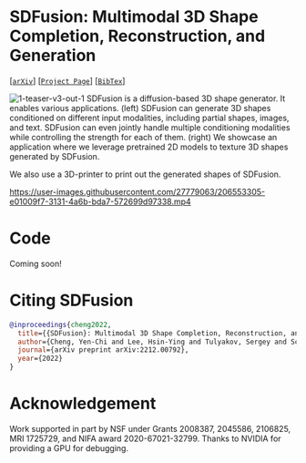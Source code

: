 # SDFusion: Multimodal 3D Shape Completion, Reconstruction, and Generation
[[`arXiv`](https://arxiv.org/abs/2203.09516)]
[[`Project Page`](https://yccyenchicheng.github.io/SDFusion/)]
[[`BibTex`](#citation)]

![1-teaser-v3-out-1](https://user-images.githubusercontent.com/27779063/206553254-582cb70f-4174-45db-a254-8c00dac4662e.png)
SDFusion is a diffusion-based 3D shape generator. It enables various applications. (left) SDFusion can generate 3D shapes conditioned on different input modalities, including partial shapes, images, and text. SDFusion can even jointly handle multiple conditioning modalities while controlling the strength for each of them. (right) We showcase an application where we leverage pretrained 2D models to texture 3D shapes generated by SDFusion.

We also use a 3D-printer to print out the generated shapes of SDFusion.

https://user-images.githubusercontent.com/27779063/206553305-e01009f7-3131-4a6b-bda7-572699d97338.mp4


# Code

Coming soon!
<!-- Code for "SDFusion: Multimodal 3D Shape Completion, Reconstruction, and Generation" (coming soon!). -->

# <a name="citation"></a>Citing SDFusion

<!-- If you find this code helpful, please consider citing: -->

```BibTeX
@inproceedings{cheng2022,
  title={{SDFusion}: Multimodal 3D Shape Completion, Reconstruction, and Generation},
  author={Cheng, Yen-Chi and Lee, Hsin-Ying and Tulyakov, Sergey and Schwing, Alex and Gui, Liangyan},
  journal={arXiv preprint arXiv:2212.00792},
  year={2022}
}
```

# Acknowledgement
Work supported in part by NSF under Grants  2008387, 2045586, 2106825, MRI 1725729, and NIFA award 2020-67021-32799. Thanks to NVIDIA for providing a GPU for debugging.
